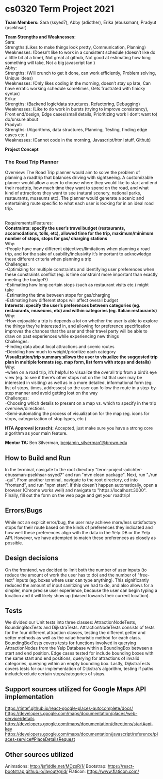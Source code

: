 # cs0320 Term Project 2021

**Team Members:** Sara (ssyed7), Abby (adicther), Erika (ebussman), Pradyut (psekhsar)

**Team Strengths and Weaknesses:**
<br />Sara:
<br />Strengths:(Likes to make things look pretty, Communication, Planning)
<br />  Weaknesses: (Doesn’t like to work in a consistent schedule (doesn’t like do a little bit at a time), Not great at github, Not good at estimating how long something will take, Not a big javascript fan )
<br />Abby:
 <br /> Strengths: (Will crunch to get it done, can work efficiently, Problem solving, Unique ideas)
 <br /> Weaknesses: (Only likes coding in the morning, doesn’t stay up late, Can have erratic working schedule sometimes, Gets frustrated with finicky syntax)
<br />Erika:
 <br /> Strengths: (Backend logic/data structures, Refactoring, Debugging)
 <br /> Weaknesses: (Like to do work in bursts (trying to improve consistency), Front end/design, Edge cases/small details, Prioritizing work I don’t want to) do/unsure about
<br />Pradyut:
<br />  Strengths: (Algorithms, data structures, Planning, Testing, finding edge cases etc.)
<br />  Weaknesses: (Cannot code in the morning, Javascript/html stuff, Github)


**Project Concept**
### The Road Trip Planner
Overview: The Road Trip planner would aim to solve the problem of planning a roadtrip that balances driving with sightseeing. A customizable planner would allow a user to choose where they would like to start and end their roadtrip, how much time they want to spend on the road, and what kind of attractions they want to see (natural scenery, national parks, restaurants, museums etc). The planner would generate a scenic and entertaining route specific to what each user is looking for in an ideal road trip.

<br />Requirements/Features:
<br />**Constraints: specify the user’s travel budget (restaurants, accomodations, tolls, etc), allowed time for the trip, maximum/minimum number of stops, stops for gas/ charging stations**
<br /> Why:
<br /> -People have many different objectives/limitations when planning a road trip, and for the
sake of usability/inclusivity it’s important to acknowledge these different criteria when planning a trip
<br />Challenges:
<br /> -Optimizing for multiple constraints and identifying user preferences when these
constraints conflict (eg. is time constraint more important than exactly meeting the budget?)
<br /> -Estimating how long certain stops (such as restaurant visits etc.) might take
<br /> -Estimating the time between stops for gas/charging
<br /> -Estimating how different stops will affect overall budget
<br />**Interests: specify the user’s preferences between categories (eg. restaurants, museums,
etc) and within categories (eg. Italian restaurants)**
<br />Why:
<br /> -How enjoyable a trip is depends a lot on whether the user is able to explore the things
they’re interested in, and allowing for preference specification improves the chances that the user and their travel party will be able to draw on past experiences while experiencing new things
<br />Challenges:
<br /> -Finding data about local attractions and scenic routes
<br /> -Deciding how much to weight/prioritize each category
<br />**Visualization/trip summary:allows the user to visualize the suggested trip plan in
multiple formats (eg. map form, list form with stops and details)**
<br />Why:
<br /> -when on a road trip, it’s helpful to visualize the overall trip from a bird’s eye view
(eg. to see if there’s other stops not on the list that user may be interested in visiting) as well as in a more detailed, informational form (eg. list of stops, times, addresses) so the user can follow the route in a step-by-step manner and avoid getting lost on the way
<br />Challenges:
<br /> -Choosing which details to present on a map vs. which to specify in the trip
overview/directions
<br /> -Semi-automating the process of visualization for the map (eg. icons for stops,
categorization of stop types, etc.)

**HTA Approval (crusch):** Accepted, just make sure you have a strong core algorithm as your main feature.

**Mentor TA:** Ben Silverman, benjamin_silverman1@brown.edu

## How to Build and Run
In the terminal, navigate to the root directory "term-project-adichter-ebussman-psekhsar-ssyed7" and
run "mvn clean package". Next, run "./run -gui". From another terminal, navigate to the root directory,
cd into "frontend", and run "npm start". If this doesn't happen automatically, open a browser
(Chrome works well) and navigate to "https://localhost:3000". Finally, fill out the form
on the web page and get your roadtrip!

## Errors/Bugs
While not an explicit error/bug, the user may achieve more/less satisfactory stops for their route
based on the kinds of preferences they indicated and how well these preferences align with the data
in the Yelp DB or the Yelp API. However, we have attempted to match these preferences as closely as
possible.

## Design decisions
On the frontend, we decided to limit both the number of user inputs (to reduce the amount of work
the user has to do) and the number of "free-text" inputs (eg. boxes where user can type anything).
This significantly reduced the amount of input sanitizing we had to do, and also allows for a
simpler, more precise user experience, because the user can begin typing a location and it will
likely show up (biased towards their current location). 


## Tests
We divided our Unit tests into three classes: AttractionNodeTests, BoundingBoxTests and DijkstraTests.
AttractionNodeTests consists of tests for the four different attraction classes, testing the different
getter and setter methods as well as the value heuristic method for each class. BoundingBoxTests covers
tests for functions involved in querying AttractionNodes from the Yelp Database within a BoundingBox
between a start and end position. Edge cases tested for include bounding boxes with the same start and end 
positions, querying for attractions of invalid categories, querying within an empty bounding box. Lastly, 
DijkstraTests covers tests for our implementation of Dijkstra's algorithm, testing if paths
include/exclude certain stops/categories of stops.


## Support sources utilized for Google Maps API implementation
https://tintef.github.io/react-google-places-autocomplete/docs/
https://developers.google.com/maps/documentation/places/web-service/details
https://developers.google.com/maps/documentation/directions/start#api-key
https://developers.google.com/maps/documentation/javascript/reference/places-service#PlaceDetailsRequest

## Other sources utilized
Animations: http://jsfiddle.net/MDzsR/1/
Bootstrap: https://react-bootstrap.github.io/layout/grid/
Flaticon: https://www.flaticon.com/

